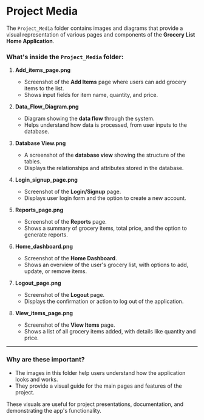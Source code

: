 # Project Media

The `Project_Media` folder contains images and diagrams that provide a visual representation of various pages and components of the **Grocery List Home Application**.

### What's inside the `Project_Media` folder:

1. **Add_items_page.png**  
   - Screenshot of the **Add Items** page where users can add grocery items to the list.  
   - Shows input fields for item name, quantity, and price.

2. **Data_Flow_Diagram.png**  
   - Diagram showing the **data flow** through the system.  
   - Helps understand how data is processed, from user inputs to the database.

3. **Database View.png**  
   - A screenshot of the **database view** showing the structure of the tables.  
   - Displays the relationships and attributes stored in the database.

4. **Login_signup_page.png**  
   - Screenshot of the **Login/Signup** page.  
   - Displays user login form and the option to create a new account.

5. **Reports_page.png**  
   - Screenshot of the **Reports** page.  
   - Shows a summary of grocery items, total price, and the option to generate reports.

6. **Home_dashboard.png**  
   - Screenshot of the **Home Dashboard**.  
   - Shows an overview of the user's grocery list, with options to add, update, or remove items.

7. **Logout_page.png**  
   - Screenshot of the **Logout** page.  
   - Displays the confirmation or action to log out of the application.

8. **View_items_page.png**  
   - Screenshot of the **View Items** page.  
   - Shows a list of all grocery items added, with details like quantity and price.

---

### Why are these important?
- The images in this folder help users understand how the application looks and works.
- They provide a visual guide for the main pages and features of the project.

These visuals are useful for project presentations, documentation, and demonstrating the app's functionality.
